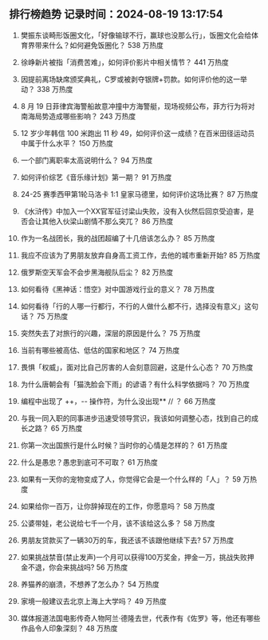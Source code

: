 
## 排行榜趋势 记录时间：2024-08-19 13:17:54
  
  1. 樊振东谈畸形饭圈文化，「好像输球不行，赢球也没那么行」，饭圈文化会给体育界带来什么？如何避免饭圈化？ 538 万热度
    
  2. 徐峥新片被指「消费苦难」，如何评价影片中相关情节？ 441 万热度
    
  3. 因提前离场缺席颁奖典礼，C罗或被剥夺银牌+罚款。如何评价他的这一举动？ 338 万热度
    
  4. 8 月 19 日菲律宾海警船故意冲撞中方海警艇，现场视频公布，菲方行为将对南海局势造成哪些影响？ 243 万热度
    
  5. 12 岁少年韩信 100 米跑出 11 秒 49，如何评价这一成绩？在百米田径运动员中属于什么水平？ 150 万热度
    
  6. 一个部门离职率太高说明什么？ 94 万热度
    
  7. 如何评价综艺《音乐缘计划》第一期？ 91 万热度
    
  8. 24-25 赛季西甲第1轮马洛卡 1:1 皇家马德里，如何评价这场比赛？ 87 万热度
    
  9. 《水浒传》中加入一个XX官军征讨梁山失败，没有入伙然后回京受迫害，是否会让其他入伙梁山剧情不那么突兀？ 86 万热度
    
  10. 作为一名战团长，我的战团超编了十几倍该怎么办？ 85 万热度
    
  11. 我应不应该为了男朋友放弃自身高工资工作，去他的城市重新开始? 85 万热度
    
  12. 俄罗斯空天军会不会步黑海舰队后尘？ 82 万热度
    
  13. 如何看待《黑神话：悟空》对中国游戏行业的意义？ 78 万热度
    
  14. 如何看待「行的人哪一行都行，不行的人做什么都不行，选择没有意义」这句话？ 75 万热度
    
  15. 突然失去了对旅行的兴趣，深层的原因是什么？ 75 万热度
    
  16. 当前有哪些被高估、低估的国家和地区？ 74 万热度
    
  17. 畏惧「权威」，面对比自己厉害的人会刻意回避，这是什么心态？ 70 万热度
    
  18. 为什么唐朝会有「猫洗脸会下雨」的谚语？有什么科学依据吗？ 70 万热度
    
  19. 编程中出现了 ++，-- 操作符，为什么没出现**  // ？ 66 万热度
    
  20. 与我一同入职的同事进步迅速受领导赏识，我该如何调整心态，找到自己的成长之路？ 65 万热度
    
  21. 你第一次出国旅行是什么时候？当时你的心情是怎样的？ 61 万热度
    
  22. 什么是愚忠？愚忠到底可不可取？ 61 万热度
    
  23. 如果有一天你的宠物变成了人，你觉得它会是一个什么样的「人」？ 59 万热度
    
  24. 如果给你一百万，让你辞掉现在的工作，你愿意吗？ 58 万热度
    
  25. 公婆带娃，老公说给七千一个月，该不该给这么多？ 58 万热度
    
  26. 男朋友贷款买了一辆30万的车，我还该不该跟他继续下去? 57 万热度
    
  27. 如果挑战禁音(禁止发声)一个月可以获得100万奖金，押金一万，挑战失败押金不退，你会来挑战吗? 56 万热度
    
  28. 养猫养的崩溃，不想养了怎么办？ 54 万热度
    
  29. 家境一般建议去北京上海上大学吗？ 49 万热度
    
  30. 媒体报道法国电影传奇人物阿兰·德隆去世，代表作有《佐罗》等，他还有哪些作品令人印象深刻？ 48 万热度
    